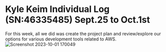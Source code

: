 # Kyle Keim Individual Log (SN:46335485) Sept.25 to Oct.1st
For this week, all we did was create the project plan and review/explore our options for various development tools related to AWS.
![Screenshot 2023-10-01 170049](https://github.com/COSC-499-W2023/year-long-project-team-15/assets/122824873/51f09db1-663c-41a3-8790-f9a9210d7dff)
